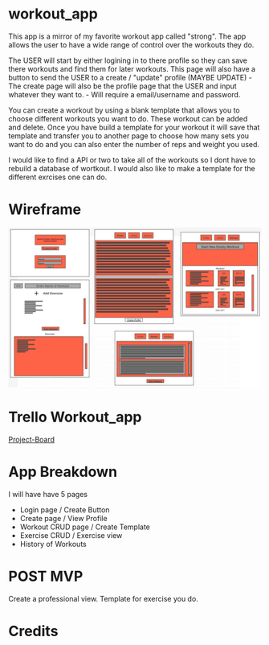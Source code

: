 # workout_app

This app is a mirror of my favorite workout app called "strong". The app allows the user to have a wide range of control over the workouts they do.

The USER will start by either logining in to there profile so they can save there workouts and find them for later workouts. This page will also have a button to send the USER to a create / "update" profile (MAYBE UPDATE)
    - The create page will also be the profile page that the USER and input whatever they want to.
    - Will require a email/username and password.

You can create a workout by using a blank template that allows you to choose different workouts you want to do. These workout can be added and delete. Once you have build a template for your workout it will save that template and transfer you to another page to choose how many sets you want to do and you can also enter the number of reps and weight you used. 

I would like to find a API or two to take all of the workouts so I dont have to rebuild a database of wortkout. I would also like to make a template for the different exrcises one can do.

# Wireframe

![WorkoutApp](Wireframe_Workout_App.png)

# Trello Workout_app

[Project-Board](https://trello.com/b/q0jl09YV/my-trello-board)

# App Breakdown

I will have have 5 pages
- Login page / Create Button
- Create page / View Profile
- Workout CRUD page / Create Template
- Exercise CRUD / Exercise view
- History of Workouts

# POST MVP

Create a professional view.
Template for exercise you do.

# Credits
